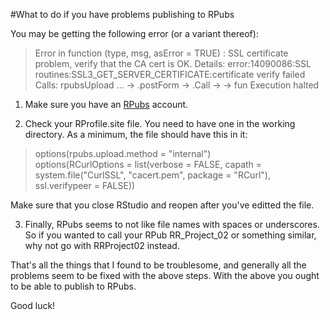 #What to do if you have problems publishing to RPubs

You may be getting the following error (or a variant thereof):
>Error in function (type, msg, asError = TRUE)  : 
>  SSL certificate problem, verify that the CA cert is OK. Details:
>error:14090086:SSL routines:SSL3_GET_SERVER_CERTIFICATE:certificate verify failed
>Calls: rpubsUpload ... <Anonymous> -> .postForm -> .Call -> <Anonymous> -> fun
>Execution halted

1.  Make sure you have an [RPubs](http://rpubs.com/) account.

1.  Check your RProfile.site file.  You need to have one in the working directory.  As a minimum, the file should have this in it:
> options(rpubs.upload.method = "internal")  
> options(RCurlOptions = list(verbose = FALSE, capath = system.file("CurlSSL", "cacert.pem", package = "RCurl"), ssl.verifypeer = FALSE))

Make sure that you close RStudio and reopen after you've editted the file.

3.  Finally, RPubs seems to not like file names with spaces or underscores.  So if you wanted to call your RPub RR_Project_02 or something similar, why not go with RRProject02 instead.

That's all the things that I found to be troublesome, and generally all the problems seem to be fixed with the above steps.  With the above you ought to be able to publish to RPubs.



Good luck!


